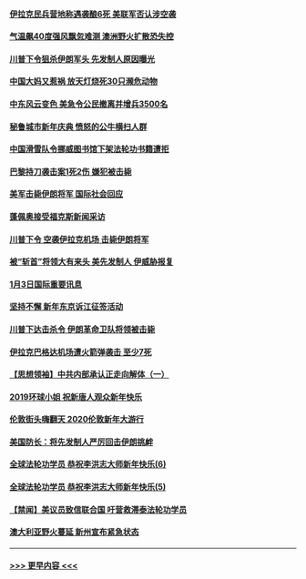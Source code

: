 #### [伊拉克民兵营地称遇袭酿6死 美联军否认涉空袭](../pages/prog202/a102745093.md?t=01042055) 
#### [气温飙40度强风飘忽难测 澳洲野火扩散恐失控](../pages/prog202/a102744951.md?t=01042055) 
#### [川普下令狙杀伊朗军头 先发制人原因曝光](../pages/prog202/a102744900.md?t=01042055) 
#### [中国大妈又惹祸 放天灯烧死30只濒危动物](../pages/prog202/a102744899.md?t=01042055) 
#### [中东风云变色 美急令公民撤离并增兵3500名](../pages/prog202/a102744827.md?t=01042055) 
#### [秘鲁城市新年庆典 愤怒的公牛横扫人群](../pages/prog202/a102744618.md?t=01042055) 
#### [中国滑雪队令挪威图书馆下架法轮功书籍遭拒](../pages/prog202/a102744639.md?t=01042055) 
#### [巴黎持刀袭击案1死2伤 嫌犯被击毙](../pages/prog202/a102744566.md?t=01042055) 
#### [美军击毙伊朗将军 国际社会回应](../pages/prog202/a102744485.md?t=01042055) 
#### [蓬佩奥接受福克斯新闻采访](../pages/prog202/a102744480.md?t=01042055) 
#### [川普下令 空袭伊拉克机场 击毙伊朗将军](../pages/prog202/a102744470.md?t=01042055) 
#### [被“斩首”将领大有来头 美先发制人 伊威胁报复](../pages/prog202/a102744454.md?t=01042055) 
#### [1月3日国际重要讯息](../pages/prog202/a102744301.md?t=01042055) 
#### [坚持不懈 新年东京诉江征签活动](../pages/prog202/a102744303.md?t=01042055) 
#### [川普下达击杀令 伊朗革命卫队将领被击毙](../pages/prog202/a102741911.md?t=01042055) 
#### [伊拉克巴格达机场遭火箭弹袭击 至少7死](../pages/prog202/a102744115.md?t=01042055) 
#### [【思想领袖】中共内部承认正走向解体（一）](../pages/prog202/a102744097.md?t=01042055) 
#### [2019环球小姐 祝新唐人观众新年快乐](../pages/prog202/a102744043.md?t=01042055) 
#### [伦敦街头嗨翻天 2020伦敦新年大游行](../pages/prog202/a102743925.md?t=01042055) 
#### [美国防长：将先发制人严厉回击伊朗挑衅](../pages/prog202/a102743930.md?t=01042055) 
#### [全球法轮功学员 恭祝李洪志大师新年快乐(6)](../pages/prog202/a102743899.md?t=01042055) 
#### [全球法轮功学员 恭祝李洪志大师新年快乐(5)](../pages/prog202/a102743766.md?t=01042055) 
#### [【禁闻】美议员致信联合国 吁营救滞泰法轮功学员](../pages/prog202/a102743781.md?t=01042055) 
#### [澳大利亚野火蔓延 新州宣布紧急状态](../pages/prog202/a102743681.md?t=01042055) 

----
#### [ >>> 更早内容 <<< ](../indexes/prog202-earlier.md)
